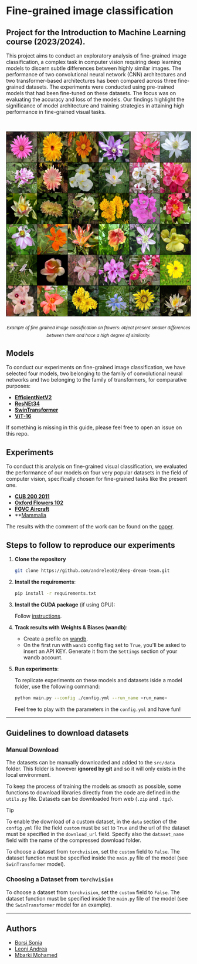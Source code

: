 # Fine-grained image classification

## Project for the Introduction to Machine Learning course (2023/2024).

This project aims to conduct an exploratory analysis of fine-grained image classification, a complex task in computer vision requiring deep learning models to discern subtle differences between highly similar images. The performance of two convolutional neural network (CNN) architectures and two transformer-based architectures has been compared across three fine-grained datasets. The experiments were conducted using pre-trained models that had been fine-tuned on these datasets. The focus was on evaluating the accuracy and loss of the models. Our findings highlight the significance of model architecture and training strategies in attaining high performance in fine-grained visual tasks.

<br>

<p align="center">
  <img src="https://github.com/andreleo02/deep-dream-team/blob/939a8f82ba51ad641e39d62bb95e40f5309fd958/fine%20grained%20image%20classification%20on%20flowers.png?raw=true" width="512"/>  
</p>

<p align="center">
  <sub><em>Example of fine grained image classification on flowers: object present smaller differences between them and hace a high degree of similarity.</em></sub>
</p>


## Models 
To conduct our experiments on fine-grained image classification, we have selected four models, two belonging to the family of convolutional neural networks  and two belonging to the family of transformers, for comparative purposes:

- **[EfficientNetV2](https://github.com/andreleo02/deep-dream-team/tree/9027f3385f4c53f2c438b2e9372e96980558f2dc/src/models/EfficientNetV2)**
- **[ResNEt34](https://github.com/andreleo02/deep-dream-team/tree/9027f3385f4c53f2c438b2e9372e96980558f2dc/src/models/ResNEt34)**
- **[SwinTransformer](https://github.com/andreleo02/deep-dream-team/tree/9027f3385f4c53f2c438b2e9372e96980558f2dc/src/models/SwinTransformer)**
- **[ViT-16](https://github.com/andreleo02/deep-dream-team/tree/9027f3385f4c53f2c438b2e9372e96980558f2dc/src/models/ViT-16)**

If something is missing in this guide, please feel free to open an issue on this repo.


## Experiments 
To conduct this analysis on fine-grained visual classification, we evaluated the performance of our models on four very popular datasets in the field of computer vision, specifically chosen for fine-grained tasks like the present one.
- **[CUB 200 2011](https://www.vision.caltech.edu/datasets/cub_200_2011/)**
- **[Oxford Flowers 102](https://pytorch.org/vision/0.17/generated/torchvision.datasets.Flowers102.html)** 
- **[FGVC Aircraft](https://pytorch.org/vision/0.17/generated/torchvision.datasets.FGVCAircraft.html)**
- **[Mammalia](https://drive.google.com/file/d/1uTFLGixs4IFPQW5W5-O6nBmtBfSwHEal/view)

The results with the comment of the work can be found on the [paper]().

  
## Steps to follow to reproduce our experiments 

1. **Clone the repository**
    ```sh
    git clone https://github.com/andreleo02/deep-dream-team.git
    ```

2. **Install the requirements**:

    ```sh
    pip install -r requirements.txt
    ```

3. **Install the CUDA package** (if using GPU):

    Follow [instructions](https://pytorch.org/get-started/locally/).

4. **Track results with Weights & Biases (wandb)**:

    - Create a profile on [wandb](https://wandb.ai/).
    - On the first run with `wandb` config flag set to `True`, you'll be asked to insert an API KEY. Generate it from the `Settings` section of your wandb account.

5. **Run experiments**:

    To replicate experiments on these models and datasets iside a model folder, use       the following command:

    ```sh
    python main.py --config ./config.yml --run_name <run_name>
    ```

    Feel free to play with the parameters in the `config.yml` and have fun!

---


## Guidelines to download datasets
### Manual Download

The datasets can be manually downloaded and added to the `src/data` folder. This folder is however **ignored by git** and so it will only exists in the local environment.

To keep the process of training the models as smooth as possible, some functions to download libraries directly from the code are defined in the `utils.py` file. Datasets can be downloaded from web (`.zip` and `.tgz`).

> [!TIP]
> To enable the download of a custom dataset, in the `data` section of the `config.yml` file the field `custom` must be set to `True` and the url of the dataset must be specified in the `download_url` field. Specify also the `dataset_name` field with the name of the compressed download folder.

To choose a dataset from `torchvision`, set the `custom` field to `False`. The dataset function must be specified inside the `main.py` file of the model (see `SwinTransformer` model).

### Choosing a Dataset from `torchvision`

To choose a dataset from `torchvision`, set the `custom` field to `False`. The dataset function must be specified inside the `main.py` file of the model (see the `SwinTransformer` model for an example).

--- 

## Authors

- [Borsi Sonia](https://github.com/SoniaBorsi/)
- [Leoni Andrea](https://github.com/andreleo02/)
- [Mbarki Mohamed ](https://github.com/mbarki-mohamed/)
